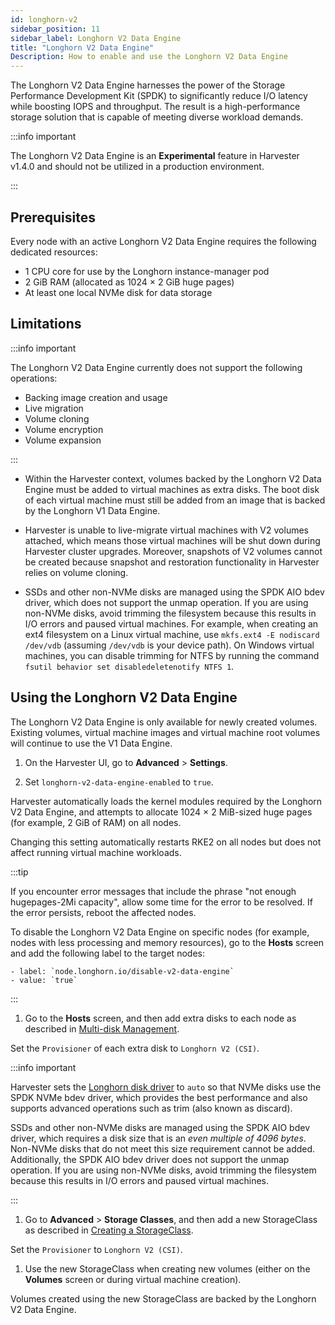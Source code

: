 ```yaml
---
id: longhorn-v2
sidebar_position: 11
sidebar_label: Longhorn V2 Data Engine
title: "Longhorn V2 Data Engine"
Description: How to enable and use the Longhorn V2 Data Engine
---
```


<head>
  <link rel="canonical" href="https://docs.harvesterhci.io/v1.4/advanced/longhorn-v2"/>
</head>

The Longhorn V2 Data Engine harnesses the power of the Storage Performance Development Kit (SPDK) to significantly reduce I/O latency while boosting IOPS and throughput. The result is a high-performance storage solution that is capable of meeting diverse workload demands.

:::info important

The Longhorn V2 Data Engine is an **Experimental** feature in Harvester v1.4.0 and should not be utilized in a production environment.

:::

## Prerequisites

Every node with an active Longhorn V2 Data Engine requires the following dedicated resources:

- 1 CPU core for use by the Longhorn instance-manager pod
- 2 GiB RAM (allocated as 1024 × 2 GiB huge pages)
- At least one local NVMe disk for data storage

## Limitations

:::info important

The Longhorn V2 Data Engine currently does not support the following operations:

- Backing image creation and usage
- Live migration
- Volume cloning
- Volume encryption
- Volume expansion

:::

- Within the Harvester context, volumes backed by the Longhorn V2 Data Engine must be added to virtual machines as extra disks. The boot disk of each virtual machine must still be added from an image that is backed by the Longhorn V1 Data Engine.

- Harvester is unable to live-migrate virtual machines with V2 volumes attached, which means those virtual machines will be shut down during Harvester cluster upgrades. Moreover, snapshots of V2 volumes cannot be created because snapshot and restoration functionality in Harvester relies on volume cloning.

- SSDs and other non-NVMe disks are managed using the SPDK AIO bdev driver, which does not support the unmap operation. If you are using non-NVMe disks, avoid trimming the filesystem because this results in I/O errors and paused virtual machines. For example, when creating an ext4 filesystem on a Linux virtual machine, use `mkfs.ext4 -E nodiscard /dev/vdb` (assuming `/dev/vdb` is your device path). On Windows virtual machines, you can disable trimming for NTFS by running the command `fsutil behavior set disabledeletenotify NTFS 1`.

## Using the Longhorn V2 Data Engine

The Longhorn V2 Data Engine is only available for newly created volumes. Existing volumes, virtual machine images and virtual machine root volumes will continue to use the V1 Data Engine.

1. On the Harvester UI, go to **Advanced** > **Settings**.

1. Set `longhorn-v2-data-engine-enabled` to `true`.

  Harvester automatically loads the kernel modules required by the Longhorn V2 Data Engine, and attempts to allocate 1024 × 2 MiB-sized huge pages (for example, 2 GiB of RAM) on all nodes. 

  Changing this setting automatically restarts RKE2 on all nodes but does not affect running virtual machine workloads.

  :::tip

  If you encounter error messages that include the phrase "not enough hugepages-2Mi capacity", allow some time for the error to be resolved. If the error persists, reboot the affected nodes.
  
  To disable the Longhorn V2 Data Engine on specific nodes (for example, nodes with less processing and memory resources), go to the **Hosts** screen and add the following label to the target nodes:

    - label: `node.longhorn.io/disable-v2-data-engine`
    - value: `true`

  :::

1. Go to the **Hosts** screen, and then add extra disks to each node as described in [Multi-disk Management](../host/host.md#multi-disk-management). 

  Set the `Provisioner` of each extra disk to `Longhorn V2 (CSI)`.

  :::info important

  Harvester sets the [Longhorn disk driver](https://longhorn.io/docs/1.7.2/v2-data-engine/features/node-disk-support/) to `auto` so that NVMe disks use the SPDK NVMe bdev driver, which provides the best performance and also supports advanced operations such as trim (also known as discard).
  
  SSDs and other non-NVMe disks are managed using the SPDK AIO bdev driver, which requires a disk size that is an *even multiple of 4096 bytes*. Non-NVMe disks that do not meet this size requirement cannot be added.  Additionally, the SPDK AIO bdev driver does not support the unmap operation. If you are using non-NVMe disks, avoid trimming the filesystem because this results in I/O errors and paused virtual machines.

  :::

1. Go to **Advanced** > **Storage Classes**, and then add a new StorageClass as described in [Creating a StorageClass](storageclass.md#creating-a-storageclass). 

  Set the `Provisioner` to `Longhorn V2 (CSI)`.

1. Use the new StorageClass when creating new volumes (either on the **Volumes** screen or during virtual machine creation).

  Volumes created using the new StorageClass are backed by the Longhorn V2 Data Engine.